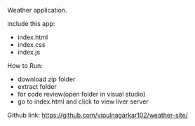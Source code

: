 Weather application.

include this app:
- index.html
- index.css
- index.js

How to Run:
- download zip folder
- extract folder
- for code review(open folder in visual studio)
- go to index.html and click to view liver server

Github link: 
https://github.com/vipulnagarkar102/weather-site/

